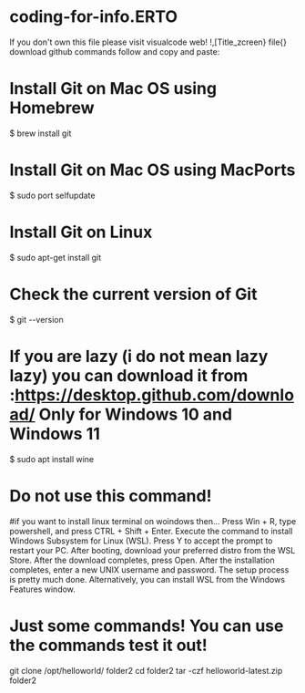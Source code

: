# coding-for-info.ERTO
If you don't own this file please visit visualcode web!
!,[Title_zcreen} file{}
download github commands follow and copy and paste:
# Install Git on Mac OS using Homebrew
$ brew install git

# Install Git on Mac OS using MacPorts
$ sudo port selfupdate

# Install Git on Linux
$ sudo apt-get install git

# Check the current version of Git
$ git --version
# If you are lazy (i do not mean lazy lazy) you can download it from :https://desktop.github.com/download/ Only for Windows 10 and Windows 11
$ sudo apt install wine 
# Do not use this command!
#if you want to install linux terminal on woindows then...
Press Win + R, type powershell, and press CTRL + Shift + Enter.
Execute the command to install Windows Subsystem for Linux (WSL).
Press Y to accept the prompt to restart your PC.
After booting, download your preferred distro from the WSL Store.
After the download completes, press Open.
After the installation completes, enter a new UNIX username and password.
The setup process is pretty much done.
Alternatively, you can install WSL from the Windows Features window.
# Just some commands! You can use the commands test it out!
git clone /opt/helloworld/ folder2
cd folder2
tar -czf helloworld-latest.zip folder2
